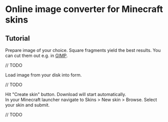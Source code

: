 # Online image converter for Minecraft skins

## Tutorial

Prepare image of your choice. Square fragments yield the best results. You can cut them out e.g. in [GIMP](https://www.gimp.org/).

// TODO

Load image from your disk into form.

// TODO

Hit "Create skin" button. Download will start automatically.\
In your Minecraft launcher navigate to Skins > New skin > Browse. Select your skin and submit.

// TODO
